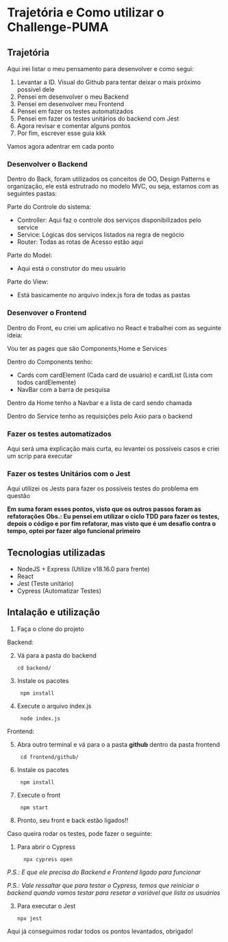 # Trajetória e Como utilizar o Challenge-PUMA

## Trajetória

Aqui irei listar o meu pensamento para desenvolver e como segui:

1. Levantar a ID. Visual do Github para tentar deixar o mais próximo possível dele
2. Pensei em desenvolver o meu Backend
3. Pensei em desenvolver meu Frontend
4. Pensei em fazer os testes automatizados
5. Pensei em fazer os testes unitários do backend com Jest
6. Agora revisar e comentar alguns pontos
7. Por fim, escrever esse guia kkk


Vamos agora adentrar em cada ponto

### Desenvolver o Backend

Dentro do Back, foram utilizados os conceitos de OO, Design Patterns e organização, ele está estrutrado no modelo MVC, ou seja, estamos com as seguintes pastas:

Parte do Controle do sistema:
* Controller: Aqui faz o controle dos serviços disponibilizados pelo service
* Service: Lógicas dos serviços listados na regra de negócio
* Router: Todas as rotas de Acesso estão aqui

Parte do Model:
* Aqui está o construtor do meu usuário

Parte do View:
* Está basicamente no arquivo index.js fora de todas as pastas

### Desenvover o Frontend

Dentro do Front, eu criei um aplicativo no React e trabalhei com as seguinte ideia:

Vou ter as pages que são Components,Home e Services

Dentro do Components tenho:
* Cards com cardElement (Cada card de usuário) e cardList (Lista com todos cardElemente)
* NavBar com a barra de pesquisa

Dentro da Home tenho a Navbar e a lista de card sendo chamada

Dentro do Service tenho as requisições pelo Axio para o backend

### Fazer os testes automatizados

Aqui será uma explicação mais curta, eu levantei os possíveis casos e criei um scrip para executar

### Fazer os testes Unitários com o Jest

Aqui utilizei os Jests para fazer os possíveis testes do problema em questão

**Em suma foram esses pontos, visto que os outros passos foram as refatorações**
**Obs.: Eu pensei em utilizar o ciclo TDD para fazer os testes, depois o código e por fim refatorar, mas visto que é um desafio contra o tempo, optei por fazer algo funcional primeiro**

## Tecnologias utilizadas

* NodeJS + Express (Utilize v18.16.0 para frente)
* React
* Jest (Teste unitário)
* Cypress (Automatizar Testes)

## Intalação e utilização

1. Faça o clone do projeto
 
Backend:

2. Vá para a pasta do backend

     ```
     cd backend/
     ```
     
3.  Instale os pacotes

    ```
     npm install
    ```
    
4. Execute o arquivo index.js

    ```
     node index.js
    ```
    
Frontend: 

5. Abra outro terminal e vá para o a pasta **github** dentro da pasta frontend

    ```
     cd frontend/github/
    ```
    
6.  Instale os pacotes

    ```
     npm install
    ```
7. Execute o front

    ```
     npm start
    ```
    
8. Pronto, seu front e back estão ligados!!

Caso queira rodar os testes, pode fazer o seguinte:

1. Para abrir o Cypress

    ```
      npx cypress open
    ```
    
*P.S.: E que ele precisa do Backend e Frontend ligado para funcionar*

*P.S.: Vale ressaltar que para testar o Cypress, temos que reiniciar o backend quando vamos testar para resetar a variável que lista os usuários*

    
3. Para executar o Jest

   ```
   npx jest
   ```
  
Aqui já conseguimos rodar todos os pontos levantados, obrigado!
